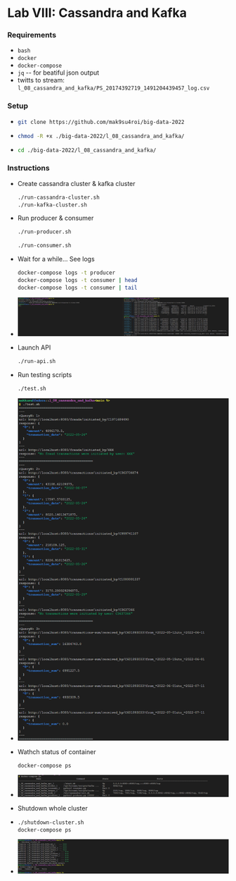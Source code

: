# Lab VIII: Cassandra and Kafka

### Requirements
- `bash`
- `docker`
- `docker-compose`
- `jq` -- for beatiful json output 
- twitts to stream: `l_08_cassandra_and_kafka/PS_20174392719_1491204439457_log.csv`

### Setup
-   ```bash
    git clone https://github.com/mak9su4roi/big-data-2022
    ```
-   ```bash
    chmod -R +x ./big-data-2022/l_08_cassandra_and_kafka/
    ```
-   ```bash
    cd ./big-data-2022/l_08_cassandra_and_kafka/
    ```

### Instructions
-   Create cassandra cluster & kafka cluster
    ```bash
    ./run-cassandra-cluster.sh
    ./run-kafka-cluster.sh
    ```
-   Run producer & consumer
    ```bash
    ./run-producer.sh
    ```
    ```bash
    ./run-consumer.sh
    ```
-   Wait for a while... See logs
    ```bash
    docker-compose logs -t producer
    docker-compose logs -t consumer | head
    docker-compose logs -t consumer | tail
    ```
-   ![](./media/0.png)

-   Launch API
    ```bash
    ./run-api.sh
    ```
-   Run testing scripts
    ```bash
    ./test.sh
    ```
-   ![](./media/1.png)

-   Wathch status of container
    ```
    docker-compose ps
    ```
-   ![](./media/2.png)

-   Shutdown whole cluster
-   ```bash
    ./shutdown-cluster.sh
    docker-compose ps
    ```
-   ![](./media/3.png)
